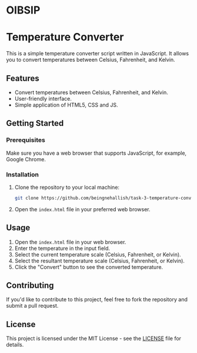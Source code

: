 # OIBSIP

# Temperature Converter

This is a simple temperature converter script written in JavaScript. It allows you to convert temperatures between Celsius, Fahrenheit, and Kelvin.

## Features

- Convert temperatures between Celsius, Fahrenheit, and Kelvin.
- User-friendly interface.
- Simple application of HTML5, CSS and JS.

## Getting Started

### Prerequisites

Make sure you have a web browser that supports JavaScript, for example, Google Chrome.

### Installation

1. Clone the repository to your local machine:

    ```bash
    git clone https://github.com/beingnehallish/task-3-temperature-converter.git
    ```

2. Open the `index.html` file in your preferred web browser.

## Usage

1. Open the `index.html` file in your web browser.
2. Enter the temperature in the input field.
3. Select the current temperature scale (Celsius, Fahrenheit, or Kelvin).
4. Select the resultant temperature scale (Celsius, Fahrenheit, or Kelvin).
5. Click the "Convert" button to see the converted temperature.

## Contributing

If you'd like to contribute to this project, feel free to fork the repository and submit a pull request.

## License

This project is licensed under the MIT License - see the [LICENSE](LICENSE) file for details.
